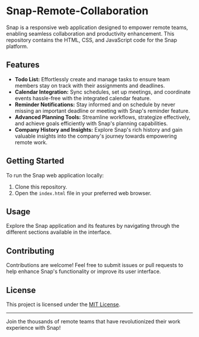 # Snap-Remote-Collaboration

Snap is a responsive web application designed to empower remote teams, enabling seamless collaboration and productivity enhancement. This repository contains the HTML, CSS, and JavaScript code for the Snap platform.

## Features

- **Todo List:** Effortlessly create and manage tasks to ensure team members stay on track with their assignments and deadlines.
- **Calendar Integration:** Sync schedules, set up meetings, and coordinate events hassle-free with the integrated calendar feature.
- **Reminder Notifications:** Stay informed and on schedule by never missing an important deadline or meeting with Snap's reminder feature.
- **Advanced Planning Tools:** Streamline workflows, strategize effectively, and achieve goals efficiently with Snap's planning capabilities.
- **Company History and Insights:** Explore Snap's rich history and gain valuable insights into the company's journey towards empowering remote work.

## Getting Started

To run the Snap web application locally:

1. Clone this repository.
2. Open the `index.html` file in your preferred web browser.

## Usage

Explore the Snap application and its features by navigating through the different sections available in the interface.

## Contributing

Contributions are welcome! Feel free to submit issues or pull requests to help enhance Snap's functionality or improve its user interface.

## License

This project is licensed under the [MIT License](LICENSE).

---

Join the thousands of remote teams that have revolutionized their work experience with Snap!
